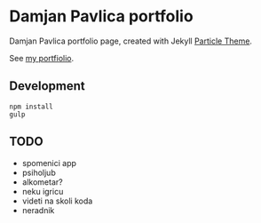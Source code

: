 # Damjan Pavlica portfolio

Damjan Pavlica portfolio page, created with Jekyll [Particle Theme](https://github.com/nrandecker/particle).

See [my portfiolio](https://mudroljub.github.io).

## Development

```
npm install
gulp
```

## TODO

- spomenici app
- psiholjub
- alkometar?
- neku igricu
- videti na skoli koda
- neradnik

